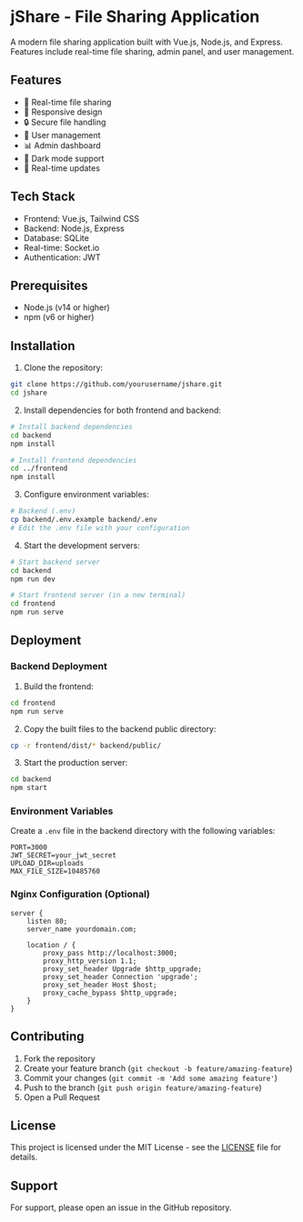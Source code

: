 # jShare - File Sharing Application

A modern file sharing application built with Vue.js, Node.js, and Express. Features include real-time file sharing, admin panel, and user management.

## Features

- 🚀 Real-time file sharing
- 📱 Responsive design
- 🔒 Secure file handling
- 👥 User management
- 📊 Admin dashboard
- 🌙 Dark mode support
- 🔄 Real-time updates

## Tech Stack

- Frontend: Vue.js, Tailwind CSS
- Backend: Node.js, Express
- Database: SQLite
- Real-time: Socket.io
- Authentication: JWT

## Prerequisites

- Node.js (v14 or higher)
- npm (v6 or higher)

## Installation

1. Clone the repository:
```bash
git clone https://github.com/yourusername/jshare.git
cd jshare
```

2. Install dependencies for both frontend and backend:
```bash
# Install backend dependencies
cd backend
npm install

# Install frontend dependencies
cd ../frontend
npm install
```

3. Configure environment variables:
```bash
# Backend (.env)
cp backend/.env.example backend/.env
# Edit the .env file with your configuration
```

4. Start the development servers:
```bash
# Start backend server
cd backend
npm run dev

# Start frontend server (in a new terminal)
cd frontend
npm run serve
```

## Deployment

### Backend Deployment

1. Build the frontend:
```bash
cd frontend
npm run serve
```

2. Copy the built files to the backend public directory:
```bash
cp -r frontend/dist/* backend/public/
```

3. Start the production server:
```bash
cd backend
npm start
```

### Environment Variables

Create a `.env` file in the backend directory with the following variables:

```env
PORT=3000
JWT_SECRET=your_jwt_secret
UPLOAD_DIR=uploads
MAX_FILE_SIZE=10485760
```

### Nginx Configuration (Optional)

```nginx
server {
    listen 80;
    server_name yourdomain.com;

    location / {
        proxy_pass http://localhost:3000;
        proxy_http_version 1.1;
        proxy_set_header Upgrade $http_upgrade;
        proxy_set_header Connection 'upgrade';
        proxy_set_header Host $host;
        proxy_cache_bypass $http_upgrade;
    }
}
```

## Contributing

1. Fork the repository
2. Create your feature branch (`git checkout -b feature/amazing-feature`)
3. Commit your changes (`git commit -m 'Add some amazing feature'`)
4. Push to the branch (`git push origin feature/amazing-feature`)
5. Open a Pull Request

## License

This project is licensed under the MIT License - see the [LICENSE](LICENSE) file for details.

## Support

For support, please open an issue in the GitHub repository.
